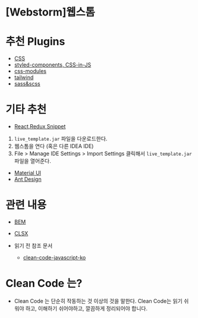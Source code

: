 [Webstorm]웹스톰 
======================
# 추천 Plugins
* [CSS]()
* [styled-components, CSS-in-JS ]()
* [css-modules](https://github.com/css-modules/css-modules)
* [tailwind](https://tailwindcss.com/)
* [sass&scss](https://sass-lang.com/)

# 기타 추천 
* [React,Redux Snippet](https://github.com/ifahrentholz/webstorm-snippets)
1. `live_template.jar` 파일을 다운로드한다.
2. 웹스톰을 연다 (혹은 다른 IDEA IDE)
3. File > Manage IDE Settings > Import Settings 클릭해서 `live_template.jar` 파일을 열어준다.   


* [Material UI](https://mui.com/)
* [Ant Design](https://ant.design/)

# 관련 내용
* [BEM](http://getbem.com/introduction/)
* [CLSX](https://github.com/lukeed/clsx)

* 읽기 전 참조 문서   
  - [clean-code-javascript-ko](https://github.com/de24world/clean-code-javascript-ko/edit/master/README.md)

# Clean Code 는?
* Clean Code 는 단순히 작동하는 것 이상의 것을 말한다. Clean Code는 읽기 쉬워야 하고, 이해하기 쉬어야하고, 깔끔하게 정리되어야 합니다. 
